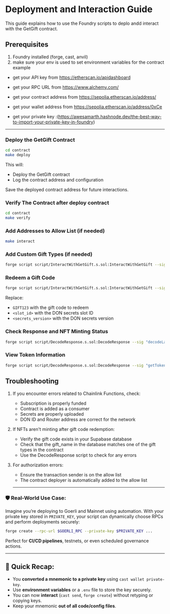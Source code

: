 # Deployment and Interaction Guide

This guide explains how to use the Foundry scripts to deplo andd interact with the GetGift contract.

## Prerequisites

1. Foundry installed (forge, cast, anvil)
2. make sure your env is used to set environment variables for the contract example


- get your API key from https://etherscan.io/apidashboard

- get your RPC URL from https://www.alchemy.com/
- get your contract address from https://sepolia.etherscan.io/address/
- get your wallet address from https://sepolia.etherscan.io/address/0xCe
- get your private key :(https://awesamarth.hashnode.dev/the-best-way-to-import-your-private-key-in-foundry)

---

###  Deploy the GetGift Contract

```bash
cd contract
make deploy
```

This will:
- Deploy the GetGift contract
- Log the contract address and configuration

Save the deployed contract address for future interactions.

###   Verify The Contract after deploy contract

```bash
cd contract
make verify
```


###  Add Addresses to Allow List (if needed)

```bash
make interact
```

###  Add Custom Gift Types (if needed)

```bash
forge script script/InteractWithGetGift.s.sol:InteractWithGetGift --sig "addGift(address,string,string)" <getgift_contract_address> "New Gift Name" "ipfs://your-ipfs-cid" --rpc-url <your_rpc_url> --private-key <your_private_key> --broadcast
```

###  Redeem a Gift Code

```bash
forge script script/InteractWithGetGift.s.sol:InteractWithGetGift --sig "redeemGiftCode(address,string,uint8,uint64)" <getgift_contract_address> "GIFT123" <slot_id> <secrets_version> --rpc-url <your_rpc_url> --private-key <your_private_key> --broadcast
```

Replace:
- `GIFT123` with the gift code to redeem
- `<slot_id>` with the DON secrets slot ID
- `<secrets_version>` with the DON secrets version

###  Check Response and NFT Minting Status

```bash
forge script script/DecodeResponse.s.sol:DecodeResponse --sig "decodeLastResponse(address)" <getgift_contract_address> --rpc-url <your_rpc_url>
```

###  View Token Information

```bash
forge script script/DecodeResponse.s.sol:DecodeResponse --sig "getTokenInfo(address,uint256)" <getgift_contract_address> <token_id> --rpc-url <your_rpc_url>
```


## Troubleshooting

1. If you encounter errors related to Chainlink Functions, check:
   - Subscription is properly funded
   - Contract is added as a consumer
   - Secrets are properly uploaded
   - DON ID and Router address are correct for the network

2. If NFTs aren't minting after gift code redemption:
   - Verify the gift code exists in your Supabase database
   - Check that the gift_name in the database matches one of the gift types in the contract
   - Use the DecodeResponse script to check for any errors

3. For authorization errors:
   - Ensure the transaction sender is on the allow list
   - The contract deployer is automatically added to the allow list


   ---


### 🛡️ Real-World Use Case:

Imagine you’re deploying to Goerli and Mainnet using automation. With your private key stored in `PRIVATE_KEY`, your script can dynamically choose RPCs and perform deployments securely:

```bash
forge create --rpc-url $GOERLI_RPC --private-key $PRIVATE_KEY ...

```

Perfect for **CI/CD pipelines**, testnets, or even scheduled governance actions.

---

## 🧠 Quick Recap:

- You **converted a mnemonic to a private key** using `cast wallet private-key`.
- Use **environment variables** or a `.env` file to store the key securely.
- You can now **interact** (`cast send`, `forge create`) without retyping or copying keys.
- Keep your mnemonic **out of all code/config files**.